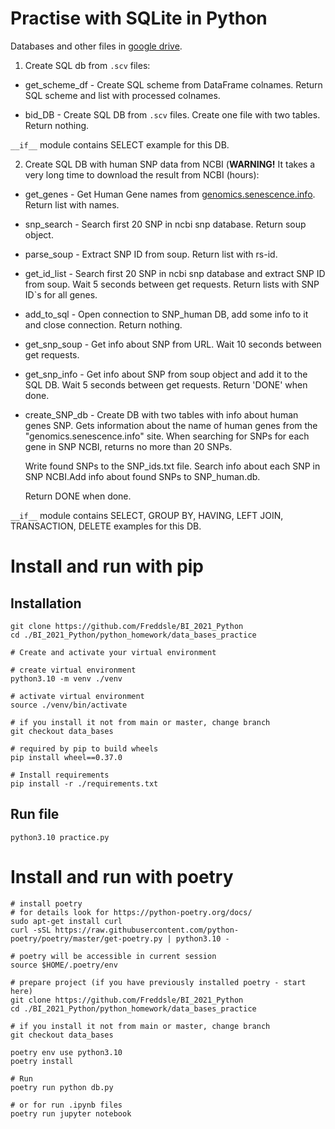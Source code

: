 # Practise with SQLite in Python

Databases and other files in [google drive](https://drive.google.com/drive/folders/14LX658TB-JXZM_IyJiTzvJi-8GymwAEK?usp=sharing).

1. Create SQL db from `.scv` files:

- get_scheme_df - Create SQL scheme from DataFrame colnames. Return SQL scheme and list with processed colnames.

- bid_DB - Create SQL DB from `.scv` files. Create one file with two tables. Return nothing.

`__if__` module contains SELECT example for this DB.


2. Create SQL DB with human SNP data from NCBI (**WARNING!** It takes a very long time to download the result from NCBI (hours):

- get_genes - Get Human Gene names from [genomics.senescence.info](genomics.senescence.info). Return list with names.

- snp_search - Search first 20 SNP in ncbi snp database. Return soup object.

- parse_soup - Extract SNP ID from soup. Return list with rs-id.

- get_id_list - Search first 20 SNP in ncbi snp database and extract SNP ID from soup. Wait 5 seconds between get requests. Return lists with SNP ID`s for all genes.

- add_to_sql - Open connection to SNP_human DB, add some info to it and close connection. Return nothing.

- get_snp_soup - Get info about SNP from URL. Wait 10 seconds between get requests.

- get_snp_info - Get info about SNP from soup object and add it to the SQL DB. Wait 5 seconds between get requests. Return 'DONE' when done.

- create_SNP_db - Create DB with two tables with info about human genes SNP. Gets information about the name of human genes from the "genomics.senescence.info" site. When searching for SNPs for each gene in SNP NCBI, returns no more than 20 SNPs.

    Write found SNPs to the SNP_ids.txt file. Search info about each SNP in SNP NCBI.Add info about found SNPs to SNP_human.db.
    
    Return DONE when done.

`__if__` module contains SELECT, GROUP BY, HAVING, LEFT JOIN, TRANSACTION, DELETE examples for this DB.


# Install and run with pip
## Installation

```console
git clone https://github.com/Freddsle/BI_2021_Python
cd ./BI_2021_Python/python_homework/data_bases_practice

# Create and activate your virtual environment

# create virtual environment
python3.10 -m venv ./venv

# activate virtual environment
source ./venv/bin/activate

# if you install it not from main or master, change branch
git checkout data_bases

# required by pip to build wheels
pip install wheel==0.37.0 

# Install requirements
pip install -r ./requirements.txt
```

## Run file
```console
python3.10 practice.py
```

# Install and run with poetry
```console
# install poetry
# for details look for https://python-poetry.org/docs/
sudo apt-get install curl
curl -sSL https://raw.githubusercontent.com/python-poetry/poetry/master/get-poetry.py | python3.10 -

# poetry will be accessible in current session
source $HOME/.poetry/env

# prepare project (if you have previously installed poetry - start here)
git clone https://github.com/Freddsle/BI_2021_Python
cd ./BI_2021_Python/python_homework/data_bases_practice

# if you install it not from main or master, change branch
git checkout data_bases

poetry env use python3.10
poetry install

# Run
poetry run python db.py

# or for run .ipynb files
poetry run jupyter notebook
```
